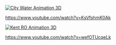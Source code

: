 
[![City Water Animation 3D](https://img.youtube.com/vi/KsVfshmK0Ak/maxresdefault.jpg)](https://www.youtube.com/watch?v=KsVfshmK0Ak "City Water Anatomy")

https://www.youtube.com/watch?v=KsVfshmK0Ak


[![Kent RO Animation 3D](https://img.youtube.com/vi/wefOTUcqeLk/0.jpg)](https://www.youtube.com/watch?v=wefOTUcqeLk "kent RO Anatomy")

https://www.youtube.com/watch?v=wefOTUcqeLk

